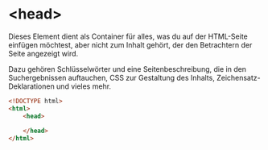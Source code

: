 # &lt;head&gt;

<show-structure depth="2" />

Dieses Element dient als Container für alles, was du auf der HTML-Seite einfügen möchtest, aber nicht zum Inhalt gehört, der den Betrachtern der Seite
angezeigt wird.

Dazu gehören Schlüsselwörter und eine Seitenbeschreibung, die in den Suchergebnissen auftauchen, CSS zur Gestaltung des Inhalts,
Zeichensatz-Deklarationen und vieles mehr.

```HTML
<!DOCTYPE html>
<html>
    <head>
        
    </head>
</html>
```